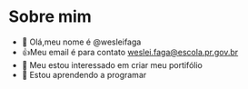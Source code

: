 # Sobre mim
- 👋 Olá,meu nome é @wesleifaga
- 👍Meu email é para contato weslei.faga@escola.pr.gov.br
- 👀 Meu estou interessado em criar meu portifólio
- 🌱 Estou aprendendo a programar

<!---
wesleifaga/wesleifaga is a ✨ special ✨ repository because its `README.md` (this file) appears on your GitHub profile.
You can click the Preview link to take a look at your changes.
--->
